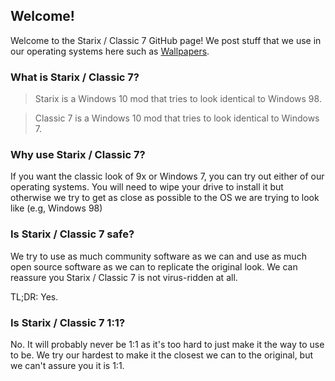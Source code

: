 ## Welcome!
Welcome to the Starix / Classic 7 GitHub page! We post stuff that we use in our operating systems here such as [Wallpapers](https://github.com/strxproject/Wallpapers).
### What is Starix / Classic 7?
> Starix is a Windows 10 mod that tries to look identical to Windows 98. 

> Classic 7 is a Windows 10 mod that tries to look identical to Windows 7.
### Why use Starix / Classic 7?
If you want the classic look of 9x or Windows 7, you can try out either of our operating systems. You will need to wipe your drive to install it but otherwise we try to get as close as possible to the OS we are trying to look like (e.g, Windows 98)
### Is Starix / Classic 7 safe?
We try to use as much community software as we can and use as much open source software as we can to replicate the original look. We can reassure you Starix / Classic 7 is not virus-ridden at all.

TL;DR: Yes.
### Is Starix / Classic 7 1:1?
No. It will probably never be 1:1 as it's too hard to just make it the way to use to be. We try our hardest to make it the closest we can to the original, but we can't assure you it is 1:1.

